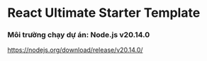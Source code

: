 # React Ultimate Starter Template

### Môi trường chạy dự án: Node.js v20.14.0
https://nodejs.org/download/release/v20.14.0/

